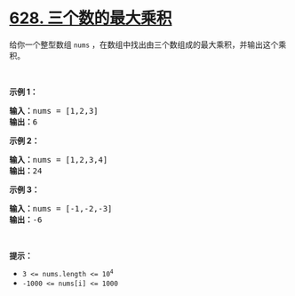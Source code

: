 # [628. 三个数的最大乘积](https://leetcode-cn.com/problems/maximum-product-of-three-numbers/)

<p>给你一个整型数组 <code>nums</code> ，在数组中找出由三个数组成的最大乘积，并输出这个乘积。</p>

<p> </p>

<p><strong>示例 1：</strong></p>

<pre>
<strong>输入：</strong>nums = [1,2,3]
<strong>输出：</strong>6
</pre>

<p><strong>示例 2：</strong></p>

<pre>
<strong>输入：</strong>nums = [1,2,3,4]
<strong>输出：</strong>24
</pre>

<p><strong>示例 3：</strong></p>

<pre>
<strong>输入：</strong>nums = [-1,-2,-3]
<strong>输出：</strong>-6
</pre>

<p> </p>

<p><strong>提示：</strong></p>

<ul>
	<li><code>3 <= nums.length <= 10<sup>4</sup></code></li>
	<li><code>-1000 <= nums[i] <= 1000</code></li>
</ul>

